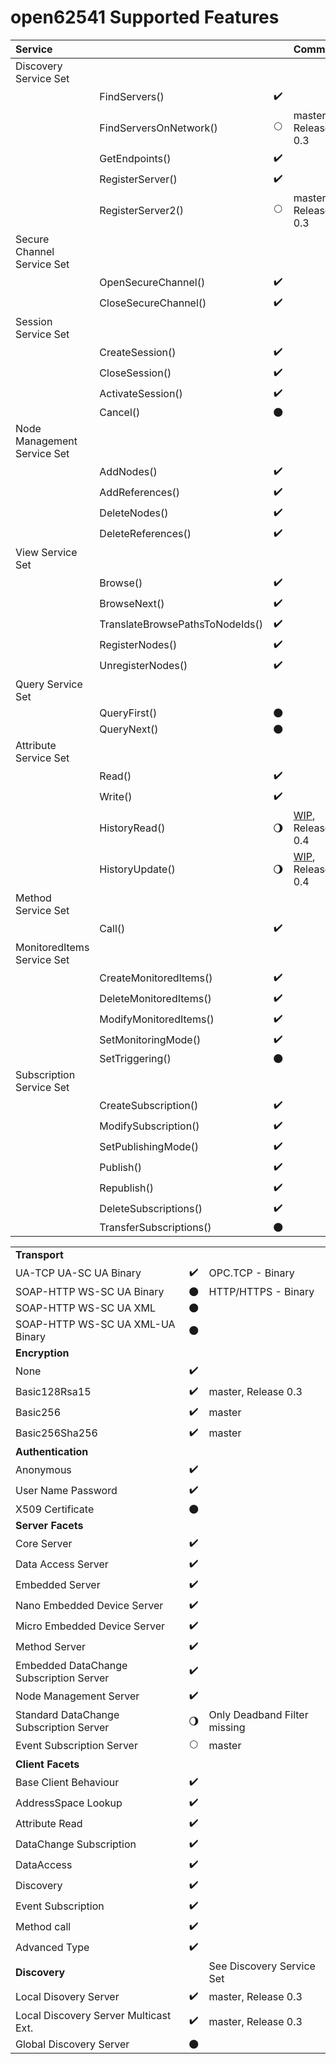 open62541 Supported Features
============================

| __**Service**__             |                                 |                      | Comment              |
|:----------------------------|:--------------------------------|:--------------------:|:---------------------|
| Discovery Service Set       |                                 |                      |                      |
|                             | FindServers()                   |  :heavy_check_mark:  |                      |
|                             | FindServersOnNetwork()          |     :full_moon:      | master, Release 0.3  |
|                             | GetEndpoints()                  |  :heavy_check_mark:  |                      |
|                             | RegisterServer()                |  :heavy_check_mark:  |                      |
|                             | RegisterServer2()               |     :full_moon:      | master, Release 0.3  |
| Secure Channel Service Set  |                                 |                      |                      |
|                             | OpenSecureChannel()             |  :heavy_check_mark:  |                      |
|                             | CloseSecureChannel()            |  :heavy_check_mark:  |                      |
| Session Service Set         |                                 |                      |                      |
|                             | CreateSession()                 |  :heavy_check_mark:  |                      |
|                             | CloseSession()                  |  :heavy_check_mark:  |                      |
|                             | ActivateSession()               |  :heavy_check_mark:  |                      |
|                             | Cancel()                        |      :new_moon:      |                      |
| Node Management Service Set |                                 |                      |                      |
|                             | AddNodes()                      |  :heavy_check_mark:  |                      |
|                             | AddReferences()                 |  :heavy_check_mark:  |                      |
|                             | DeleteNodes()                   |  :heavy_check_mark:  |                      |
|                             | DeleteReferences()              |  :heavy_check_mark:  |                      |
| View Service Set            |                                 |                      |                      |
|                             | Browse()                        |  :heavy_check_mark:  |                      |
|                             | BrowseNext()                    |  :heavy_check_mark:  |                      |
|                             | TranslateBrowsePathsToNodeIds() |  :heavy_check_mark:  |                      |
|                             | RegisterNodes()                 |  :heavy_check_mark:  |                      |
|                             | UnregisterNodes()               |  :heavy_check_mark:  |                      |
| Query Service Set           |                                 |                      |                      |
|                             | QueryFirst()                    |      :new_moon:      |                      |
|                             | QueryNext()                     |      :new_moon:      |                      |
| Attribute Service Set       |                                 |                      |                      |
|                             | Read()                          |  :heavy_check_mark:  |                      |
|                             | Write()                         |  :heavy_check_mark:  |                      |
|                             | HistoryRead()                   | :waning_gibbous_moon: | [WIP](https://github.com/open62541/open62541/pull/1740), Release 0.4     |
|                             | HistoryUpdate()                 | :waning_gibbous_moon: | [WIP](https://github.com/open62541/open62541/pull/1740), Release 0.4     |
| Method Service Set          |                                 |                      |                      |
|                             | Call()                          |  :heavy_check_mark:  |                      |
| MonitoredItems Service Set  |                                 |                      |                      |
|                             | CreateMonitoredItems()          |  :heavy_check_mark:  |                      |
|                             | DeleteMonitoredItems()          |  :heavy_check_mark:  |                      |
|                             | ModifyMonitoredItems()          |  :heavy_check_mark:  |                      |
|                             | SetMonitoringMode()             |  :heavy_check_mark:  |                      |
|                             | SetTriggering()                 |      :new_moon:      |                      |
| Subscription Service Set    |                                 |                      |                      |
|                             | CreateSubscription()            |  :heavy_check_mark:  |                      |
|                             | ModifySubscription()            |  :heavy_check_mark:  |                      |
|                             | SetPublishingMode()             |  :heavy_check_mark:  |                      |
|                             | Publish()                       |  :heavy_check_mark:  |                      |
|                             | Republish()                     |  :heavy_check_mark:  |                      |
|                             | DeleteSubscriptions()           |  :heavy_check_mark:  |                      |
|                             | TransferSubscriptions()         |      :new_moon:      |                      |


|                                         |                      |                      |
|:----------------------------------------|:--------------------:|:---------------------|
| **Transport**                           |                      |                      |
| UA-TCP UA-SC UA Binary                  |  :heavy_check_mark:  | OPC.TCP - Binary     |
| SOAP-HTTP WS-SC UA Binary               |      :new_moon:      | HTTP/HTTPS - Binary  |
| SOAP-HTTP WS-SC UA XML                  |      :new_moon:      |                      |
| SOAP-HTTP WS-SC UA XML-UA Binary        |      :new_moon:      |                      |
| **Encryption**                          |                      |                      |
| None                                    |  :heavy_check_mark:  |                      |
| Basic128Rsa15                           |  :heavy_check_mark:  | master, Release 0.3  |
| Basic256                                |  :heavy_check_mark:  | master               |
| Basic256Sha256                          |  :heavy_check_mark:  | master               |
| **Authentication**                      |                      |                      |
| Anonymous                               |  :heavy_check_mark:  |                      |
| User Name Password                      |  :heavy_check_mark:  |                      |
| X509 Certificate                        |      :new_moon:      |                      |
| **Server Facets**                       |                      |                      |
| Core Server                             |  :heavy_check_mark:  |                      |
| Data Access Server                      |  :heavy_check_mark:  |                      |
| Embedded Server                         |  :heavy_check_mark:  |                      |
| Nano Embedded Device Server             |  :heavy_check_mark:  |                      |
| Micro Embedded Device Server            |  :heavy_check_mark:  |                      |
| Method Server                           |  :heavy_check_mark:  |                      |
| Embedded DataChange Subscription Server |  :heavy_check_mark:  |                      |
| Node Management Server                  |  :heavy_check_mark:  |                      |
| Standard DataChange Subscription Server | :waning_gibbous_moon: | Only Deadband Filter missing |
| Event Subscription Server               |     :full_moon:      | master               |
| **Client Facets**                       |                      |                      |
| Base Client Behaviour                   |  :heavy_check_mark:  |                      |
| AddressSpace Lookup                     |  :heavy_check_mark:  |                      |
| Attribute Read                          |  :heavy_check_mark:  |                      |
| DataChange Subscription                 |  :heavy_check_mark:  |                      |
| DataAccess                              |  :heavy_check_mark:  |                      |
| Discovery                               |  :heavy_check_mark:  |                      |
| Event Subscription                      |  :heavy_check_mark:  |                      |
| Method call                             |  :heavy_check_mark:  |                      |
| Advanced Type                           |  :heavy_check_mark:  |                      |
| **Discovery**                           |                      | See Discovery Service Set |
| Local Disovery Server                   |  :heavy_check_mark:  | master, Release 0.3  |
| Local Discovery Server Multicast Ext.   |  :heavy_check_mark:  | master, Release 0.3  |
| Global Discovery Server                 |      :new_moon:      |                      |
